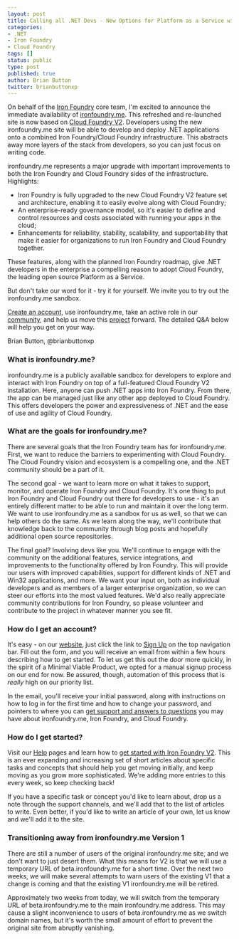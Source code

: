 ```yaml
---
layout: post
title: Calling all .NET Devs - New Options for Platform as a Service with IronFoundry.Me
categories:
- .NET
- Iron Foundry
- Cloud Foundry
tags: []
status: public
type: post
published: true
author: Brian Button
twitter: brianbuttonxp
---
```

On behalf of the [Iron Foundry](https://github.com/ironfoundry) core team, I'm excited to announce the immediate availability of [ironfoundry.me](/). This refreshed and re-launched site is now based on [Cloud Foundry V2](http://www.cloudfoundry.org). Developers using the new ironfoundry.me site will be able to develop and deploy .NET applications onto a combined Iron Foundry/Cloud Foundry infrastructure. This abstracts away more layers of the stack from developers, so you can just focus on writing code.

ironfoundry.me represents a major upgrade with important improvements to both the Iron Foundry and Cloud Foundry sides of the infrastructure. Highlights:

* Iron Foundry is fully upgraded to the new Cloud Foundry V2 feature set and architecture, enabling it to easily evolve along with Cloud Foundry;
* An enterprise-ready governance model, so it's easier to define and control resources and costs associated with running your apps in the cloud;
* Enhancements for reliability, stability, scalability, and supportability that make it easier for organizations to run Iron Foundry and Cloud Foundry together.

These features, along with the planned Iron Foundry roadmap, give .NET developers in the enterprise a compelling reason to adopt Cloud Foundry, the leading open source Platform as a Service. 

But don't take our word for it - try it for yourself. We invite you to try out the ironfoundry.me sandbox. 

[Create an account](/help/create-accounts.html), use ironfoundry.me, take an active role in our [community](https://groups.google.com/forum/#!forum/ironfoundry), and help us move this [project](https://github.com/ironfoundry) forward. The detailed Q&A below will help you get on your way.

Brian Button,
@brianbuttonxp

### What is ironfoundry.me?
ironfoundry.me is a publicly available sandbox for developers to explore and interact with Iron Foundry on top of a full-featured Cloud Foundry V2 installation. Here, anyone can push .NET apps into Iron Foundry. From there, the app can be managed just like any other app deployed to Cloud Foundry. This offers developers the power and expressiveness of .NET and the ease of use and agility of Cloud Foundry. 

### What are the goals for ironfoundry.me?
There are several goals that the Iron Foundry team has for ironfoundry.me. First, we want to reduce the barriers to experimenting with Cloud Foundry. The Cloud Foundry vision and ecosystem is a compelling one, and the .NET community should be a part of it. 

The second goal - we want to learn more on what it takes to support, monitor, and operate Iron Foundry and Cloud Foundry. It's one thing to put Iron Foundry and Cloud Foundry out there for developers to use - it's an entirely different matter to be able to run and maintain it over the long term. We want to use ironfoundry.me as a sandbox for us as well, so that we can help others do the same. As we learn along the way, we'll contribute that knowledge back to the community through blog posts and hopefully additional open source repositories.

The final goal? Involving devs like you. We'll continue to engage with the community on the additional features, service integrations, and improvements to the functionality offered by Iron Foundry. This will provide our users with improved capabilities, support for different kinds of .NET and Win32 applications, and more. We want your input on, both as individual developers and as members of a larger enterprise organization, so we can steer our efforts into the most valued features. We'd also really appreciate community contributions for Iron Foundry, so please volunteer and contribute to the project in whatever manner you see fit.

### How do I get an account?
It's easy - on our [website](/), just click the link to [Sign Up](http://app.ironfoundry.org/signup) on the top navigation bar. Fill out the form, and you will receive an email from within a few hours describing how to get started. To let us get this out the door more quickly, in the spirit of a Minimal Viable Product, we opted for a manual signup process on our end for now. Be assured, though, automation of this process that is *really* high on our priority list. 

In the email, you'll receive your initial password, along with instructions on how to log in for the first time and how to change your password, and pointers to where you can [get support and answers to questions](https://groups.google.com/forum/#!forum/ironfoundry) you may have about ironfoundry.me, Iron Foundry, and Cloud Foundry.

### How do I get started?
Visit our [Help](/help/) pages and learn how to [get started with Iron Foundry V2](/help/#if-v2). This is an ever expanding and increasing set of short articles about specific tasks and concepts that should help you get moving initially, and keep moving as you grow more sophisticated. We're adding more entries to this every week, so keep checking back! 

If you have a specific task or concept you'd like to learn about, drop us a note through the support channels, and we'll add that to the list of articles to write. Even better, if you'd like to write an article of your own, let us know and we'll add it to the site.

### Transitioning away from ironfoundry.me Version 1
There are still a number of users of the original ironfoundry.me site, and we don't want to just desert them. What this means for V2 is that we will use a temporary URL of beta.ironfoundry.me for a short time. Over the next two weeks, we will make several attempts to warn users of the existing V1 that a change is coming and that the existing V1 ironfoundry.me will be retired. 

Approximately two weeks from today, we will switch from the temporary URL of beta.ironfoundry.me to the main ironfoundry.me address. This may cause a slight inconvenience to users of beta.ironfoundry.me as we switch domain names, but it's worth the small amount of effort to prevent the original site from abruptly vanishing.

 


